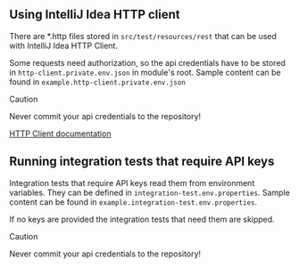## Using IntelliJ Idea HTTP client

There are *.http files stored in `src/test/resources/rest` that can be used with IntelliJ Idea HTTP Client.

Some requests need authorization, so the api credentials have to be stored in `http-client.private.env.json` in module's root. Sample content can be found in `example.http-client.private.env.json`

> [!CAUTION]
> Never commit your api credentials to the repository!


[HTTP Client documentation](https://www.jetbrains.com/help/idea/http-client-in-product-code-editor.html)

## Running integration tests that require API keys

Integration tests that require API keys read them from environment variables. They can be defined in `integration-test.env.properties`. Sample content can be found in `example.integration-test.env.properties`.

If no keys are provided the integration tests that need them are skipped.

> [!CAUTION]
> Never commit your api credentials to the repository!

